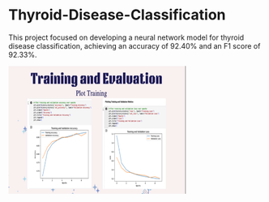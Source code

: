 # Thyroid-Disease-Classification
This project focused on developing a neural network model for thyroid disease classification, achieving an accuracy of 92.40% and an F1 score of 92.33%.

<img src="https://github.com/Shumokh1/Thyroid-Disease-Classification/raw/main/ml.png" width="350" alt="ML Model" />

